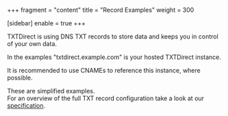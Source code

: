 +++
fragment = "content"
title = "Record Examples"
weight = 300

[sidebar]
  enable = true
+++

TXTDirect is using DNS TXT records to store data and keeps you in control of your own data.

In the examples "txtdirect.example.com" is your hosted TXTDirect instance.

It is recommended to use CNAMEs to reference this instance, where possible.

These are simplified examples.  
For an overview of the full TXT record configuration take a look at our [specification](/docs/specification/).
